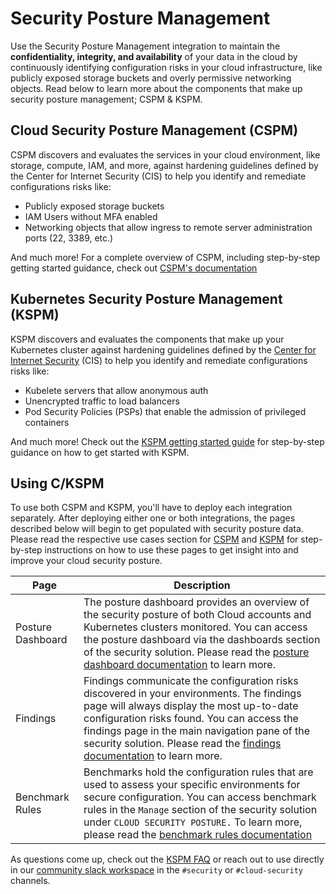 # Security Posture Management

Use the Security Posture Management integration to maintain the **confidentiality, integrity, and availability** of your data in the cloud by continuously identifying configuration risks in your cloud infrastructure, like publicly exposed storage buckets and overly permissive networking objects. Read below to learn more about the components that make up security posture management; CSPM & KSPM. 

## Cloud Security Posture Management (CSPM)

CSPM discovers and evaluates the services in your cloud environment, like storage, compute, IAM, and more, against hardening guidelines defined by the Center for Internet Security (CIS) to help you identify and remediate configurations risks like:

- Publicly exposed storage buckets 
- IAM Users without MFA enabled 
- Networking objects that allow ingress to remote server administration ports (22, 3389, etc.)

And much more! For a complete overview of CSPM, including step-by-step getting started guidance, check out [CSPM's documentation](https://ela.st/cspm)

## Kubernetes Security Posture Management (KSPM)

KSPM discovers and evaluates the components that make up your Kubernetes cluster against hardening guidelines defined by the [Center for Internet Security](https://www.cisecurity.org/) (CIS) to help you identify and remediate configurations risks like:

- Kubelete servers that allow anonymous auth
- Unencrypted traffic to load balancers
- Pod Security Policies (PSPs) that enable the admission of privileged containers 

And much more! Check out the [KSPM getting started guide](https://ela.st/kspm-get-started) for step-by-step guidance on how to get started with KSPM. 

## Using C/KSPM

To use both CSPM and KSPM, you'll have to deploy each integration separately. After deploying either one or both integrations, the pages described below will begin to get populated with security posture data. Please read the respective use cases section for [CSPM](https://ela.st/cspm-use-cases) and [KSPM](https://ela.st/kspm-use-cases) for step-by-step instructions on how to use these pages to get insight into and improve your cloud security posture.

| Page             | Description                                                                                                                                         |
| ----------------- | --------------------------------------------------------------------------------------------------------------------------------------------------- |
| Posture Dashboard | The posture dashboard provides an overview of the security posture of both Cloud accounts and Kubernetes clusters monitored. You can access the posture dashboard via the dashboards section of the security solution. Please read the [posture dashboard documentation](https://ela.st/posture-dashboard) to learn more.                                                |
| Findings          | Findings communicate the configuration risks discovered in your environments. The findings page will always display the most up-to-date configuration risks found. You can access the findings page in the main navigation pane of the security solution. Please read the [findings documentation](https://ela.st/findings) to learn more. |
| Benchmark Rules   | Benchmarks hold the configuration rules that are used to assess your specific environments for secure configuration. You can access benchmark rules in the `Manage` section of the security solution under `CLOUD SECURITY POSTURE.` To learn more, please read the [benchmark rules documentation](https://ela.st/configuration-rules)                                                                                                                                                            |

As questions come up, check out the [KSPM FAQ](https://ela.st/kspm-faq) or reach out to use directly in our [community slack workspace](https://elasticstack.slack.com/) in the `#security` or `#cloud-security` channels. 
